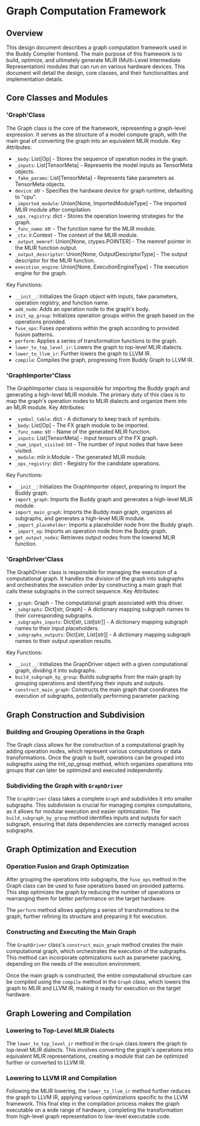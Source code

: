 # Graph Computation Framework
## Overview
This design document describes a graph computation framework used in the Buddy Compiler frontend. The main purpose of this framework is to build, optimize, and ultimately generate MLIR (Multi-Level Intermediate Representation) modules that can run on various hardware devices. This document will detail the design, core classes, and their functionalities and implementation details.
## Core Classes and Modules
### 'Graph'Class
The Graph class is the core of the framework, representing a graph-level expression. It serves as the structure of a model compute graph, with the main goal of converting the graph into an equivalent MLIR module. 
Key Attributes:
- `_body`: List[Op] - Stores the sequence of operation nodes in the graph.
- `_inputs`: List[TensorMeta] - Represents the model inputs as TensorMeta objects.
- `_fake_params`: List[TensorMeta] - Represents fake parameters as TensorMeta objects.
- `device`: str - Specifies the hardware device for graph runtime, defaulting to "cpu".
- `_imported_module`: Union[None, ImportedModuleType] - The imported MLIR module after compilation.
- `_ops_registry`: dict - Stores the operation lowering strategies for the graph.
- `_func_name`: str - The function name for the MLIR module.
- `_ctx`: ir.Context - The context of the MLIR module.
- `_output_memref`: Union[None, ctypes.POINTER] - The memref pointer in the MLIR function output.
- `_output_descriptor`: Union[None, OutputDescriptorType] - The output descriptor for the MLIR function.
- `execution_engine`: Union[None, ExecutionEngineType] - The execution engine for the graph.

Key Functions:
- `__init__`: Initializes the Graph object with inputs, fake parameters, operation registry, and function name.
- `add_node`: Adds an operation node to the graph's body.
- `init_op_group`: Initializes operation groups within the graph based on the operations provided.
- `fuse_ops`: Fuses operations within the graph according to provided fusion patterns.
- `perform`: Applies a series of transformation functions to the graph.
- `lower_to_top_level_ir`: Lowers the graph to top-level MLIR dialects.
- `lower_to_llvm_ir`: Further lowers the graph to LLVM IR.
- `compile`: Compiles the graph, progressing from Buddy Graph to LLVM IR.

### 'GraphImporter'Class
The GraphImporter class is responsible for importing the Buddy graph and generating a high-level MLIR module. The primary duty of this class is to map the graph's operation nodes to MLIR dialects and organize them into an MLIR module.
Key Attributes:
- `_symbol_table`: dict - A dictionary to keep track of symbols.
- `_body`: List[Op] - The FX graph module to be imported.
- `_func_name`: str - Name of the generated MLIR function.
- `_inputs`: List[TensorMeta] - Input tensors of the FX graph.
- `_num_input_visited`: int - The number of input nodes that have been visited.
- `_module`: mlir.ir.Module - The generated MLIR module.
- `_ops_registry`: dict - Registry for the candidate operations.

Key Functions:
- `__init__`: Initializes the GraphImporter object, preparing to import the Buddy graph.
- `import_graph`: Imports the Buddy graph and generates a high-level MLIR module.
- `import_main_graph`: Imports the Buddy main graph, organizes all subgraphs, and generates a high-level MLIR module.
- `_import_placeholder`: Imports a placeholder node from the Buddy graph.
- `_import_op`: Imports an operation node from the Buddy graph.
- `get_output_nodes`: Retrieves output nodes from the lowered MLIR function.
### 'GraphDriver'Class
The GraphDriver class is responsible for managing the execution of a computational graph. It handles the division of the graph into subgraphs and orchestrates the execution order by constructing a main graph that calls these subgraphs in the correct sequence.
Key Attributes:
- `_graph`: Graph - The computational graph associated with this driver.
- `_subgraphs`: Dict[str, Graph] - A dictionary mapping subgraph names to their corresponding subgraphs.
- `_subgraphs_inputs`: Dict[str, List[str]] - A dictionary mapping subgraph names to their input placeholders.
- `_subgraphs_outputs`: Dict[str, List[str]] - A dictionary mapping subgraph names to their output operation results.

Key Functions:
- `__init__`: Initializes the GraphDriver object with a given computational graph, dividing it into subgraphs.
- `build_subgraph_by_group`: Builds subgraphs from the main graph by grouping operations and identifying their inputs and outputs.
- `construct_main_graph`: Constructs the main graph that coordinates the execution of subgraphs, potentially performing parameter packing.
## Graph Construction and Subdivision
### Building and Grouping Operations in the Graph
The Graph class allows for the construction of a computational graph by adding operation nodes, which represent various computations or data transformations. Once the graph is built, operations can be grouped into subgraphs using the init_op_group method, which organizes operations into groups that can later be optimized and executed independently.

### Subdividing the Graph with `GraphDriver`
The `GraphDriver` class takes a complete `Graph` and subdivides it into smaller subgraphs. This subdivision is crucial for managing complex computations, as it allows for modular execution and easier optimization. The `build_subgraph_by_group` method identifies inputs and outputs for each subgraph, ensuring that data dependencies are correctly managed across subgraphs.

## Graph Optimization and Execution
### Operation Fusion and Graph Optimization
After grouping the operations into subgraphs, the `fuse_ops` method in the Graph class can be used to fuse operations based on provided patterns. This step optimizes the graph by reducing the number of operations or rearranging them for better performance on the target hardware.

The `perform` method allows applying a series of transformations to the graph, further refining its structure and preparing it for execution.

### Constructing and Executing the Main Graph
The `GraphDriver` class's `construct_main_graph` method creates the main computational graph, which orchestrates the execution of the subgraphs. This method can incorporate optimizations such as parameter packing, depending on the needs of the execution environment.

Once the main graph is constructed, the entire computational structure can be compiled using the `compile` method in the `Graph` class, which lowers the graph to MLIR and LLVM IR, making it ready for execution on the target hardware.

## Graph Lowering and Compilation
### Lowering to Top-Level MLIR Dialects
The `lower_to_top_level_ir` method in the `Graph` class lowers the graph to top-level MLIR dialects. This involves converting the graph's operations into equivalent MLIR representations, creating a module that can be optimized further or converted to LLVM IR.

### Lowering to LLVM IR and Compilation
Following the MLIR lowering, the `lower_to_llvm_ir` method further reduces the graph to LLVM IR, applying various optimizations specific to the LLVM framework. This final step in the compilation process makes the graph executable on a wide range of hardware, completing the transformation from high-level graph representation to low-level executable code.


